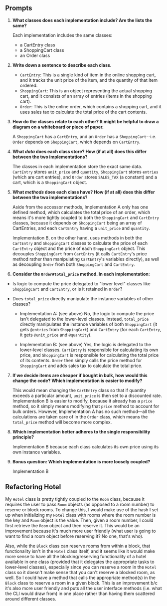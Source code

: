 ## Prompts

1. **What classes does each implementation include? Are the lists the same?**

   Each implementation includes the same classes:
     + a CartEntry class
     + a ShoppingCart class
     + an Order class

2. **Write down a sentence to describe each class.**

   + `CartEntry`: This is a single kind of item in the online shopping cart, and it tracks the unit price of the item, and the quantity of that item ordered.
   + `ShoppingCart`: This is an object representing the actual shopping cart, and it consists of an array of entries (items in the shopping cart).
   + `Order`: This is the online order, which contains a shopping cart, and it uses sales tax to calculate the total price of the cart contents.

3. **How do the classes relate to each other? It might be helpful to draw a diagram on a whiteboard or piece of paper.**

   A `ShoppingCart` has a `CartEntry`, and an `Order` has a `ShoppingCart`--i.e. `Order` depends on `ShoppingCart`, which depends on `CartEntry`.

4. **What _data_ does each class store? How (if at all) does this differ between the two implementations?**

   The classes in each implementation store the exact same data. `CartEntry` stores `unit_price` and `quantity`, `ShoppingCart` stores `entries` (which are cart entries), and `Order` stores `SALES_TAX` (a constant) and a cart, which is a `ShoppingCart` object.

5. **What _methods_ does each class have? How (if at all) does this differ between the two implementations?**

   Aside from the accessor methods, Implementation A only has one defined method, which calculates the total price of an order, which means it's more tightly coupled to both the `ShoppingCart` and `CartEntry` classes, because it depends on `ShoppingCart` being an array of CartEntries, and each `CartEntry` having a `unit_price` and `quantity`.

   Implementation B, on the other hand, uses methods in both the `CartEntry` and `ShoppingCart` classes to calculate the price of each `CartEntry` object and the price of each `ShoppingCart` object. This decouples `ShoppingCart` from `CartEntry` (it calls `CartEntry`'s price method rather than manipulating `CartEntry`'s variables directly), as well as decoupling `Order` from both `ShoppingCart` and `CartEntry`.

6. **Consider the `Order#total_price` method. In each implementation:**
  + Is logic to compute the price delegated to "lower level" classes like `ShoppingCart` and `CartEntry`, or is it retained in `Order`?
  + Does `total_price` directly manipulate the instance variables of other classes?

    + Implementation A: (see above) No, the logic to compute the price isn't delegated to the lower-level classes. Instead, `total_price` directly manipulates the instance variables of both `ShoppingCart` (it gets `@entries` from `ShoppingCart`) and `CartEntry` (for each `CartEntry`, it gets `@unit_price` and `@quantity`).

    + Implementation B: (see above) Yes, the logic is delegated to the lower-level classes. `CartEntry` is responsible for calculating its own price, and `ShoppingCart` is responsible for calculating the total price of its contents. `Order` then simply calls the price method for `ShoppingCart` and adds sales tax to calculate the total price.

7. **If we decide items are cheaper if bought in bulk, how would this change the code? Which implementation is easier to modify?**

   This would mean changing the `CartEntry` class so that if quantity exceeds a particular amount, `unit_price` is then set to a discounted rate. Implementation B is easier to modify, because it already has a `price` method, so it simply means modifying that `price` method to account for bulk orders. However, Implementation A has no such method—all the calculations are taken care of in the `Order` class, which means the `total_price` method will become more complex.

8. **Which implementation better adheres to the single responsibility principle?**

   Implementation B because each class calculates its own price using its own instance variables.

9. **Bonus question: Which implementation is more loosely coupled?**

   Implementation B


## Refactoring Hotel

My `Hotel` class is pretty tightly coupled to the `Room` class, because it requires the user to pass `Room` objects (as opposed to a room number) to reserve or block rooms. To change this, I would make use of the hash I set up when initializing my `Hotel` class with rooms where the room number is the key and `Room` object is the value. Then, given a room number, I could first retrieve the `Room` object and then reserve it. This would be an improvement because it's much more user friendly (what user is going to want to find a room object before reserving it? No one, that's who).

Also, while the `Block` class can reserve rooms from within a block, that functionality isn't in the `Hotel` class itself, and it seems like it would make more sense to have all the blocking/reserving functionality of a hotel available in one class (provided that it delegates the appropriate tasks to lower-level classes), especially since you can reserve a room in the `Hotel` class so it doesn't make sense that you can't reserve a blocked room, as well. So I could have a method that calls the appropriate method(s) in the `Block` class to reserve a room in a given block. This is an improvement b/c it's also more user friendly and puts all the user interface methods (i.e. what the CLI would draw from) in one place rather than having them scattered around different classes.
